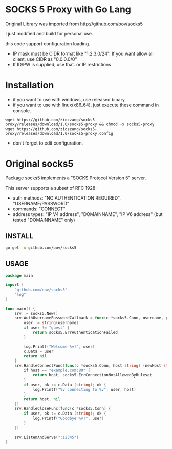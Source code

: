 SOCKS 5 Proxy with Go Lang
=====

Original Library was imported from http://github.com/oov/socks5

I just modified and build for personal use.

this code support configuration loading.

* IP mask must be CIDR format like "1.2.3.0/24". If you want allow all client, use CIDR as "0.0.0.0/0"
* If ID/PW is supplied, use that. or IP restrictions

Installation
============
* if you want to use with windows, use released binary.
* if you want to use with linux(x86_64), just execute these command in console.
```
wget https://github.com/ziozzang/socks5-proxy/releases/download/1.0/socks5-proxy && chmod +x socks5-proxy
wget https://github.com/ziozzang/socks5-proxy/releases/download/1.0/socks5-proxy.config
```

* don't forget to edit configuration.

Original socks5
======

Package socks5 implements a "SOCKS Protocol Version 5" server.

This server supports a subset of RFC 1928:

* auth methods: "NO AUTHENTICATION REQUIRED", "USERNAME/PASSWORD"
* commands: "CONNECT"
* address types: "IP V4 address", "DOMAINNAME", "IP V6 address"
(but tested "DOMAINNAME" only)

INSTALL
-------

```sh
go get -u github.com/oov/socks5
```

USAGE
-----

```go
package main

import (
	"github.com/oov/socks5"
	"log"
)

func main() {
	srv := socks5.New()
	srv.AuthUsernamePasswordCallback = func(c *socks5.Conn, username, password []byte) error {
		user := string(username)
		if user != "guest" {
			return socks5.ErrAuthenticationFailed
		}

		log.Printf("Welcome %v!", user)
		c.Data = user
		return nil
	}
	srv.HandleConnectFunc(func(c *socks5.Conn, host string) (newHost string, err error) {
		if host == "example.com:80" {
			return host, socks5.ErrConnectionNotAllowedByRuleset
		}
		if user, ok := c.Data.(string); ok {
			log.Printf("%v connecting to %v", user, host)
		}
		return host, nil
	})
	srv.HandleCloseFunc(func(c *socks5.Conn) {
		if user, ok := c.Data.(string); ok {
			log.Printf("Goodbye %v!", user)
		}
	})

	srv.ListenAndServe(":12345")
}
```
